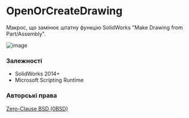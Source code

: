 ﻿# OpenOrCreateDrawing
Макрос, що замінює штатну функцію SolidWorks "Make Drawing from Part/Assembly".

![image](https://user-images.githubusercontent.com/28775275/212389696-50d992a0-8a19-409d-b9a7-4dc41cc23f62.png)

### Залежності
- SolidWorks 2014+
- Microsoft Scripting Runtime

### Авторські права
[Zero-Clause BSD (0BSD)](https://opensource.org/licenses/0BSD)
